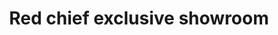 ---
title: "Red chief exclusive showroom"
url: /robertsganj/red-chief-exclusive-showroom/
shop: shoes
---
